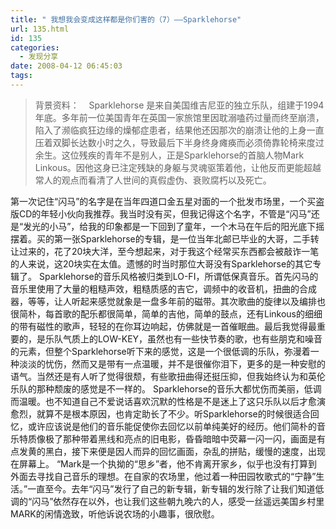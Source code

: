```yaml
---
title: " 我想我会变成这样都是你们害的（7）——Sparklehorse"
url: 135.html
id: 135
categories:
  - 发现分享
date: 2008-04-12 06:45:03
tags:
---
```


> 背景资料：    Sparklehorse 是来自美国维吉尼亚的独立乐队，组建于1994年底。多年前一位美国青年在英国一家旅馆里因耽溺嗑药过量而终至崩溃，陷入了濒临疯狂边缘的燥郁症患者，结果他还因那次的崩溃让他的上身一直压着双脚长达数小时之久，导致最后下半身终身瘫痪而必须倚靠轮椅来度过余生。这位残疾的青年不是别人，正是Sparklehorse的首脑人物Mark Linkous。因他这身已注定残缺的身躯与灵魂驱策着他，让他反而更能超越常人的观点而看清了人世间的真假虚伪、衰败腐朽以及死亡。

第一次记住“闪马”的名字是在当年四道口金五星对面的一个批发市场里，一个买盗版CD的年轻小伙向我推荐。我当时没有买，但我记得这个名字，不管是“闪马”还是“发光的小马”，给我的印象都是一下回到了童年，一个木马在午后的阳光底下摇摆着。买的第一张Sparklehorse的专辑，是一位当年北邮已毕业的大哥，二手转让过来的，花了20块大洋，至今想起来，对于我这个经常买东西都会被敲诈一笔的人来说，这20块实在太值。遗憾的时当时那位大哥没有Sparklehorse的其它专辑了。 Sparklehorse的音乐风格被归类到LO-FI，所谓低保真音乐。首先闪马的音乐里使用了大量的粗糙声效，粗糙质感的吉它，调频中的收音机，扭曲的合成器，等等，让人听起来感觉就象是一盘多年前的磁带。其次歌曲的旋律以及编排也很简朴，每首歌的配乐都很简单，简单的吉他，简单的鼓点，还有Linkous的细细的带有磁性的歌声，轻轻的在你耳边响起，仿佛就是一首催眠曲。最后我觉得最重要的，是乐队气质上的LOW-KEY，虽然也有一些快节奏的歌，也有些朋克和噪音的元素，但整个Sparklehorse听下来的感觉，这是一个很低调的乐队，弥漫着一种淡淡的忧伤，然而又是带有一点温暖，并不是很催你泪下，更多的是一种安慰的语气。当然还是有人听了觉得很颓，有些歌扭曲得还挺压抑，但我始终认为和英伦乐队的那种颓废的感觉是不一样的。 Sparklehorse的音乐大都忧伤而美丽，低调而温暖。也不知道自己不爱说话喜欢沉默的性格是不是迷上了这只乐队以后才愈演愈烈，就算不是根本原因，也肯定助长了不少。听Sparklehorse的时候很适合回忆，或许应该说是他们的音乐能促使你去回忆以前单纯美好的经历。他们简朴的音乐特质像极了那种带着黑线和亮点的旧电影，昏昏暗暗中荧幕一闪一闪，画面是有点发黄的黑白，接下来便是因人而异的回忆画面，杂乱的拼贴，缓慢的速度，出现在屏幕上。 “Mark是一个执拗的“思乡”者，他不肯离开家乡，似乎也没有打算到外面去寻找自己音乐的理想。在自家的农场里，他过着一种田园牧歌式的“宁静”生活。”一直至今。去年“闪马”发行了自己的新专辑，新专辑的发行除了让我们知道低调的“闪马”依然存在以外，也让我们这些朝九晚六的人，感受一丝遥远美国乡村里MARK的闲情逸致，听他诉说农场的小趣事，很欣慰。